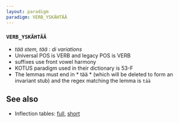 ```yaml
---
layout: paradigm
paradigm: VERB_YSKÄHTÄÄ
---
```

### ` VERB_YSKÄHTÄÄ `

* _tää stem, tää : di variations_
* Universal POS is VERB and legacy POS is VERB
* suffixes use front vowel harmony
* KOTUS paradigm used in their dictionary is 53-F
* The lemmas must end in * tää * (which will be deleted to form an invariant stub) and the regex matching the lemma is ` tää `

## See also

* Inflection tables: [full](gen/Y/yskähtää.html), [short](gen/Y/yskähtää_wikt.html)

